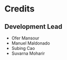 # Credits


## Development Lead

* Ofer Mansour 
* Manuel Maldonado 
* Subing Cao 
* Suvarna Moharir 


